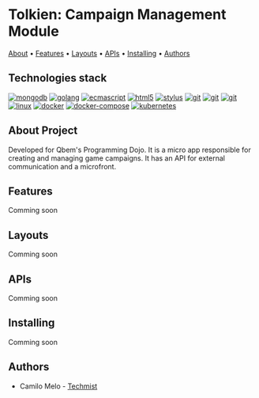 # Tolkien: Campaign Management Module

<p align="center">
  
[About](https://github.com/qbem-dojos/tolkien-campaign-management-module#about-project) • [Features](https://github.com/qbem-dojos/tolkien-campaign-management-module#features) • [Layouts](https://github.com/qbem-dojos/tolkien-campaign-management-module#layouts)  • [APIs](https://github.com/qbem-dojos/tolkien-campaign-management-module#apis) • [Installing](https://github.com/qbem-dojos/tolkien-campaign-management-module#installing)  •  [Authors](https://github.com/qbem-dojos/tolkien-campaign-management-module#authors)

</p>

## Technologies stack

[![mongodb](https://img.shields.io/badge/mongodb-555?style=for-the-badge&logo=mongodb)]([http://https://go.dev/](https://github.com/mongodb/mongo))
[![golang](https://img.shields.io/badge/golang-555?style=for-the-badge&logo=go)](http://https://go.dev)
[![ecmascript](https://img.shields.io/badge/ecmascript-555?style=for-the-badge&logo=javascript)](http:///)
[![html5](https://img.shields.io/badge/html_5-555?style=for-the-badge&logo=html5)](http:///)
[![stylus](https://img.shields.io/badge/stylus-555?style=for-the-badge&logo=stylus)](http:///)
[![git](https://img.shields.io/badge/git-555?style=for-the-badge&logo=git)](https://git-scm.com/)
[![git](https://img.shields.io/badge/github-555?style=for-the-badge&logo=github)](https://git-scm.com/)
[![git](https://img.shields.io/badge/github_actions-555?style=for-the-badge&logo=github-actions)](https://git-scm.com/)
[![linux](https://img.shields.io/badge/alpine-555?style=for-the-badge&logo=linux)](https://git-scm.com/)
[![docker](https://img.shields.io/badge/docker-555?style=for-the-badge&logo=docker)](https://git-scm.com/)
[![docker-compose](https://img.shields.io/badge/docker_compose-555?style=for-the-badge&logo=docker)](https://git-scm.com/)
[![kubernetes](https://img.shields.io/badge/kubernetes-555?style=for-the-badge&logo=kubernetes)](https:///)

## About Project 
Developed for Qbem's Programming Dojo. It is a micro app responsible for creating and managing game campaigns. It has an API for external communication and a microfront.

## Features
Comming soon

## Layouts
Comming soon

## APIs
Comming soon

## Installing
Comming soon

## Authors
+ Camilo Melo - [Techmist](https://github.com/techmist)
